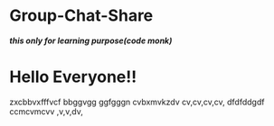 # Group-Chat-Share
***this only for learning purpose(code monk)***
<h1>Hello  Everyone!!</h1>
zxcbbvxfffvcf
bbggvgg
ggfgggn
cvbxmvkzdv
cv,cv,cv,cv,
dfdfddgdf
ccmcvmcvv
,v,v,dv,
